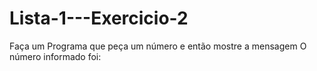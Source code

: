 # Lista-1---Exercicio-2

Faça um Programa que peça um número e então mostre a mensagem O número informado foi:
